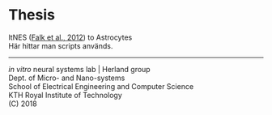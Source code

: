 # Thesis  
ltNES ([Falk et al., 2012](http://dx.doi.org/10.1371/journal.pone.0029597)) to Astrocytes  
Här hittar man scripts används.  

***
*in vitro* neural systems lab | Herland group  
Dept. of Micro- and Nano-systems  
School of Electrical Engineering and Computer Science  
KTH Royal Institute of Technology  
(C) 2018  
